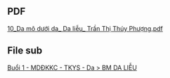 ## PDF  
[10_Da mô dưới da_ Da liễu_ Trần Thị Thúy Phượng.pdf](10_Da%20m%C3%B4%20d%C6%B0%E1%BB%9Bi%20da_%20Da%20li%E1%BB%85u_%20Tr%E1%BA%A7n%20Th%E1%BB%8B%20Th%C3%BAy%20Ph%C6%B0%E1%BB%A3ng.pdf)  
  
## File sub  
[Buổi 1 - MDĐKKC - TKYS - Da > BM DA LIỄU](../../Bu%E1%BB%95i%201%20-%20MD%C4%90KKC%20-%20TKYS%20-%20Da.md#BM%20DA%20LIỄU)